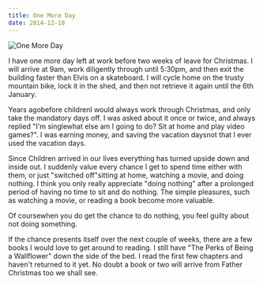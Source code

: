 ```yaml
---
title: One More Day
date: 2014-12-18
---
```


![One More Day](https://source.unsplash.com/qTpc0Vj4YoE/1600x900)

I have one more day left at work before two weeks of leave for Christmas. I will arrive at 9am, work diligently through until 5:30pm, and then exit the building faster than Elvis on a skateboard. I will cycle home on the trusty mountain bike, lock it in the shed, and then not retrieve it again until the 6th January.

Years agobefore childrenI would always work through Christmas, and only take the mandatory days off. I was asked about it once or twice, and always replied "I'm singlewhat else am I going to do? Sit at home and play video games?". I was earning money, and saving the vacation daysnot that I ever used the vacation days.

Since Children arrived in our lives everything has turned upside down and inside out. I suddenly value every chance I get to spend time either with them, or just "switched off"sitting at home, watching a movie, and doing nothing. I think you only really appreciate "doing nothing" after a prolonged period of having no time to sit and do nothing. The simple pleasures, such as watching a movie, or reading a book become more valuable.

Of coursewhen you do get the chance to do nothing, you feel guilty about not doing something.

If the chance presents itself over the next couple of weeks, there are a few books I would love to get around to reading. I still have "The Perks of Being a Wallflower" down the side of the bed. I read the first few chapters and haven't returned to it yet. No doubt a book or two will arrive from Father Christmas too we shall see.